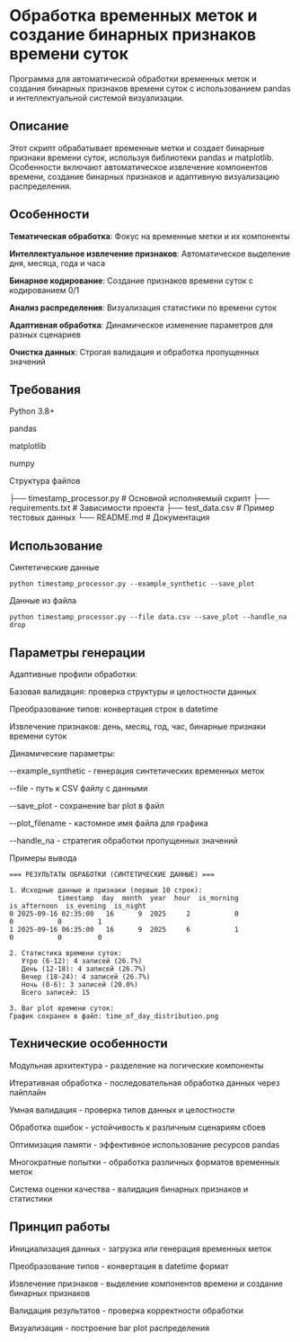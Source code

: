 # Обработка временных меток и создание бинарных признаков времени суток
Программа для автоматической обработки временных меток и создания бинарных признаков времени суток с использованием pandas и интеллектуальной системой визуализации.

## Описание
Этот скрипт обрабатывает временные метки и создает бинарные признаки времени суток, используя библиотеки pandas и matplotlib. Особенности включают автоматическое извлечение компонентов времени, создание бинарных признаков и адаптивную визуализацию распределения.

## Особенности
**Тематическая обработка**: Фокус на временные метки и их компоненты

**Интеллектуальное извлечение признаков**: Автоматическое выделение дня, месяца, года и часа

**Бинарное кодирование**: Создание признаков времени суток с кодированием 0/1

**Анализ распределения**: Визуализация статистики по времени суток

**Адаптивная обработка**: Динамическое изменение параметров для разных сценариев

**Очистка данных**: Строгая валидация и обработка пропущенных значений

## Требования
Python 3.8+

pandas

matplotlib

numpy

Структура файлов

├── timestamp_processor.py    # Основной исполняемый скрипт
├── requirements.txt          # Зависимости проекта
├── test_data.csv            # Пример тестовых данных
└── README.md               # Документация
## Использование
Синтетические данные
```
python timestamp_processor.py --example_synthetic --save_plot
```
Данные из файла
```
python timestamp_processor.py --file data.csv --save_plot --handle_na drop
```
## Параметры генерации
Адаптивные профили обработки:

Базовая валидация: проверка структуры и целостности данных

Преобразование типов: конвертация строк в datetime

Извлечение признаков: день, месяц, год, час, бинарные признаки времени суток

Динамические параметры:

--example_synthetic - генерация синтетических временных меток

--file - путь к CSV файлу с данными

--save_plot - сохранение bar plot в файл

--plot_filename - кастомное имя файла для графика

--handle_na - стратегия обработки пропущенных значений

Примеры вывода
```
=== РЕЗУЛЬТАТЫ ОБРАБОТКИ (СИНТЕТИЧЕСКИЕ ДАННЫЕ) ===

1. Исходные данные и признаки (первые 10 строк):
            timestamp  day  month  year  hour  is_morning  is_afternoon  is_evening  is_night
0 2025-09-16 02:35:00   16      9  2025     2           0             0           0         1
1 2025-09-16 06:35:00   16      9  2025     6           1             0           0         0

2. Статистика времени суток:
   Утро (6-12): 4 записей (26.7%)
   День (12-18): 4 записей (26.7%)
   Вечер (18-24): 4 записей (26.7%)
   Ночь (0-6): 3 записей (20.0%)
   Всего записей: 15

3. Bar plot времени суток:
График сохранен в файл: time_of_day_distribution.png
```
## Технические особенности
Модульная архитектура - разделение на логические компоненты

Итеративная обработка - последовательная обработка данных через пайплайн

Умная валидация - проверка типов данных и целостности

Обработка ошибок - устойчивость к различным сценариям сбоев

Оптимизация памяти - эффективное использование ресурсов pandas

Многократные попытки - обработка различных форматов временных меток

Система оценки качества - валидация бинарных признаков и статистики

## Принцип работы
Инициализация данных - загрузка или генерация временных меток

Преобразование типов - конвертация в datetime формат

Извлечение признаков - выделение компонентов времени и создание бинарных признаков

Валидация результатов - проверка корректности обработки

Визуализация - построение bar plot распределения

